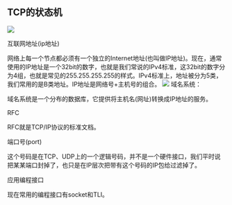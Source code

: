 ## TCP的状态机
![](http://oqnfoupsj.bkt.clouddn.com/17-8-9/41420069.jpg)

互联网地址(ip地址)

网络上每一个节点都必须有一个独立的Internet地址(也叫做IP地址)。现在，通常使用的IP地址是一个32bit的数字，也就是我们常说的IPv4标准，这32bit的数字分为4组，也就是常见的255.255.255.255的样式。IPv4标准上，地址被分为5类，我们常用的是B类地址。IP地址是网络号+主机号的组合。
![](http://oqnfoupsj.bkt.clouddn.com/17-8-15/21002582.jpg)
域名系统：

域名系统是一个分布的数据库，它提供将主机名(网址)转换成IP地址的服务。

RFC

RFC就是TCP/IP协议的标准文档。

端口号(port)

这个号码是在TCP、UDP上的一个逻辑号码，并不是一个硬件接口，我们平时说把某某端口封掉了，也只是在IP层次把带有这个号码的IP包给过滤掉了。

应用编程接口

现在常用的编程接口有socket和TLI。

